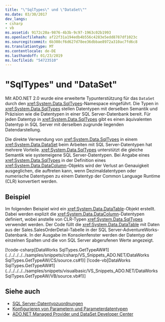 ```yaml
---
title: "\"SqlTypes\" und \"DataSet\""
ms.date: 03/30/2017
dev_langs:
- csharp
- vb
ms.assetid: 9172c20a-9876-4b3b-9c97-1963c02b1993
ms.openlocfilehash: af22f31a194edb4b556c4283e5edd8787df1023c
ms.sourcegitcommit: 6b308cf6d627d78ee36dbbae8972a310ac7fd6c8
ms.translationtype: MT
ms.contentlocale: de-DE
ms.lasthandoff: 01/23/2019
ms.locfileid: "54723510"
---
```

# <a name="sqltypes-and-the-dataset"></a>"SqlTypes" und "DataSet"
Mit ADO.NET 2.0 wurde eine erweiterte Typunterstützung für das `DataSet` durch den <xref:System.Data.SqlTypes>-Namespace eingeführt. Die Typen in <xref:System.Data.SqlTypes> stellen Datentypen mit derselben Semantik und Präzision wie die Datentypen in einer SQL Server-Datenbank bereit. Für jeden Datentyp in <xref:System.Data.SqlTypes> gibt es einen äquivalenten Datentyp in SQL Server mit derselben zugrunde liegenden Datendarstellung.  
  
 Die direkte Verwendung von <xref:System.Data.SqlTypes> in einem <xref:System.Data.DataSet> beim Arbeiten mit SQL Server-Datentypen hat mehrere Vorteile. <xref:System.Data.SqlTypes> unterstützt die gleiche Semantik wie systemeigene SQL Server-Datentypen. Bei Angabe eines <xref:System.Data.SqlTypes> in der Definition eines <xref:System.Data.DataColumn>-Objekts wird der Verlust an Genauigkeit ausgeglichen, die auftreten kann, wenn Dezimaldatentypen oder numerische Datentypen zu einem Datentyp der Common Language Runtime (CLR) konvertiert werden.  
  
## <a name="example"></a>Beispiel  
 Im folgenden Beispiel wird ein <xref:System.Data.DataTable>-Objekt erstellt. Dabei werden explizit die <xref:System.Data.DataColumn>-Datentypen definiert, wobei anstelle von CLR-Typen <xref:System.Data.SqlTypes> verwendet werden. Der Code füllt die <xref:System.Data.DataTable> mit Daten aus der Sales.SalesOrderDetail-Tabelle in der SQL Server-AdventureWorks-Datenbank. In der Ausgabe im Konsolenfenster werden der Datentyp der einzelnen Spalten und die von SQL Server abgerufenen Werte angezeigt.  
  
 [!code-csharp[DataWorks SqlTypes.GetTypeAW#1](../../../../../samples/snippets/csharp/VS_Snippets_ADO.NET/DataWorks SqlTypes.GetTypeAW/CS/source.cs#1)]
 [!code-vb[DataWorks SqlTypes.GetTypeAW#1](../../../../../samples/snippets/visualbasic/VS_Snippets_ADO.NET/DataWorks SqlTypes.GetTypeAW/VB/source.vb#1)]  
  
## <a name="see-also"></a>Siehe auch
- [SQL Server-Datentypzuordnungen](../../../../../docs/framework/data/adonet/sql-server-data-type-mappings.md)
- [Konfigurieren von Parametern und Parameterdatentypen](../../../../../docs/framework/data/adonet/configuring-parameters-and-parameter-data-types.md)
- [ADO.NET Managed Provider und DataSet Developer Center](https://go.microsoft.com/fwlink/?LinkId=217917)
